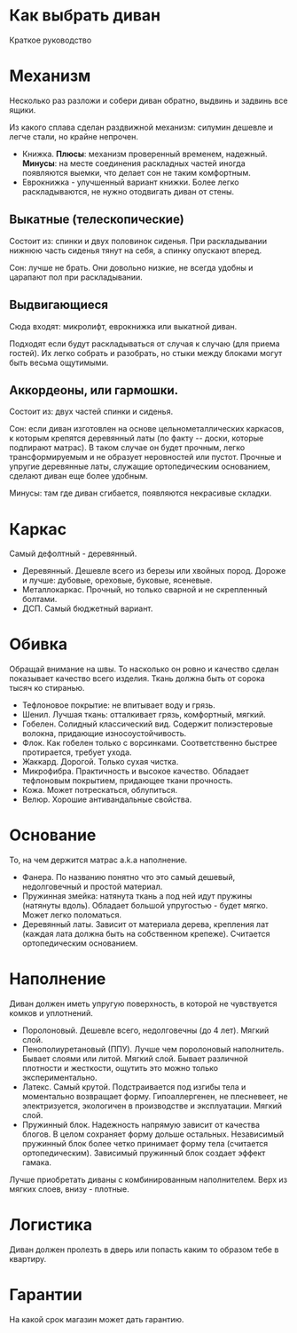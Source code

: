 # Как выбрать диван

Краткое руководство

# Механизм

Несколько раз разложи и собери диван обратно, выдвинь и задвинь все ящики.

Из какого сплава сделан раздвижной механизм: силумин дешевле и легче стали, но крайне непрочен.

+ Книжка. **Плюсы**: механизм проверенный временем, надежный. **Минусы**: на месте соединения раскладных частей иногда появляются выемки, что делает сон не таким комфортным.
+ Еврокнижка - улучшенный вариант книжки. Более легко раскладываются, не нужно отодвигать диван от стены.

## Выкатные (телескопические)

Состоит из: спинки и двух половинок сиденья. При раскладывании нижнюю часть сиденья тянут на себя, а спинку опускают вперед.

Сон: лучше не брать. Они довольно низкие, не всегда удобны и царапают пол при раскладывании.

## Выдвигающиеся

Сюда входят: микролифт, еврокнижка или выкатной диван.

Подходят если будут раскладываться от случая к случаю (для приема гостей). Их легко собрать и разобрать, но стыки между блоками могут быть весьма ощутимыми.

## Аккордеоны, или гармошки.

Состоит из: двух частей спинки и сиденья.

Сон: если диван изготовлен на основе цельнометаллических каркасов, к которым крепятся деревянный латы (по факту -- доски, которые подпирают матрас). В таком случае он будет прочным, легко трансформируемым и не образует неровностей или пустот. Прочные и упругие деревянные латы, служащие ортопедическим основанием, сделают диван еще более удобным.

Минусы: там где диван сгибается, появляются некрасивые складки.

# Каркас

Самый дефолтный - деревянный.

+ Деревянный. Дешевле всего из березы или хвойных пород. Дороже и лучше: дубовые, ореховые, буковые, ясеневые.
+ Металлокаркас. Прочный, но только сварной и не скрепленный болтами.
+ ДСП. Самый бюджетный вариант.

# Обивка

Обращай внимание на швы. То насколько он ровно и качество сделан показывает качество всего изделия. Ткань должна быть от сорока тысяч ко стиранью.

+ Тефлоновое покрытие: не впитывает воду и грязь.
+ Шенил. Лучшая ткань: отталкивает грязь, комфортный, мягкий.
+ Гобелен. Солидный классический вид. Содержит полиэстеровые волокна, придающие износоустойчивость.
+ Флок. Как гобелен только с ворсинками. Соответственно быстрее протирается, требует ухода.
+ Жаккард. Дорогой. Только сухая чистка.
+ Микрофибра. Практичность и высокое качество. Обладает тефлоновым покрытием, придающее ткани прочность.
+ Кожа. Может потрескаться, облупиться.
+ Велюр. Хорошие антивандальные свойства.

# Основание

То, на чем держится матрас a.k.a наполнение.

+ Фанера. По названию понятно что это самый дешевый, недолговечный и простой материал.
+ Пружинная змейка: натянута ткань а под ней идут пружины (натянуты вдоль). Обладает большой упругостью - будет мягко. Может легко поломаться.
+ Деревянный латы. Зависит от материала дерева, крепления лат (каждая лата должна быть на собственном крепеже). Считается ортопедическим основанием.

# Наполнение

Диван должен иметь упругую поверхность, в которой не чувствуется комков и уплотнений.

+ Поролоновый. Дешевле всего, недолговечны (до 4 лет). Мягкий слой.
+ Пенополиуретановый (ППУ). Лучше чем поролоновый наполнитель. Бывает слоями или литой. Мягкий слой. Бывает различной плотности и жесткости, ощутить это можно только экспериментально.
+ Латекс. Самый крутой. Подстраивается под изгибы тела и моментально возвращает форму. Гипоаллергенен, не плесневеет, не электризуется, экологичен в производстве и эксплуатации. Мягкий слой.
+ Пружинный блок. Надежность напрямую зависит от качества блогов. В целом сохраняет форму дольше остальных. Независимый пружинный блок более четко принимает форму тела (считается ортопедическим). Зависимый пружинный блок создает эффект гамака.

Лучше приобретать диваны с комбинированным наполнителем. Верх из мягких слоев, внизу - плотные.

# Логистика

Диван должен пролезть в дверь или попасть каким то образом тебе в квартиру.

# Гарантии

На какой срок магазин может дать гарантию.
